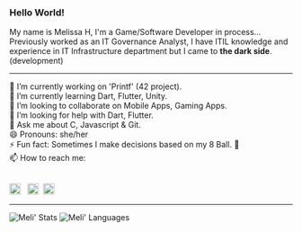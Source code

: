 ### Hello World!

My name is Melissa H, I'm a Game/Software Developer in process...
Previously worked as an IT Governance Analyst, I have ITIL knowledge and experience in IT Infrastructure department but I came to **the dark side**. (development)

----

   🔭 I’m currently working on 'Printf' (42 project).   
   🌱 I’m currently learning Dart, Flutter, Unity.  
   👯 I’m looking to collaborate on Mobile Apps, Gaming Apps.  
   🤔 I’m looking for help with Dart, Flutter.  
   💬 Ask me about C, Javascript & Git.  
   😄 Pronouns: she/her  
   ⚡ Fun fact: Sometimes I make decisions based on my 8 Ball. 🎱  
   📫 How to reach me:

</br>
<a href="https://www.linkedin.com/in/melissahuertamn/"> <img src="https://github.com/piratelicorne/piratelicorne/blob/master/icons/in-24.png" width="20px"></a> &nbsp;
<a href="https://www.youtube.com/channel/UCbTXsfGiE_PU32_krMQeusA"><img src="https://github.com/piratelicorne/piratelicorne/blob/master/icons/yt-24.png" width="20px"></a>&nbsp;
<a href="https://www.twitter.com/piratelicorne"><img src="https://github.com/piratelicorne/piratelicorne/blob/master/icons/tw-24.png" width="20px"></a>


----

![Meli' Stats](https://github-readme-stats.vercel.app/api?username=piratelicorne&show_icons=true&theme=buefy)
![Meli' Languages](https://github-readme-stats.vercel.app/api/top-langs/?username=piratelicorne&hide=jupyter%20notebook&layout=compact)

